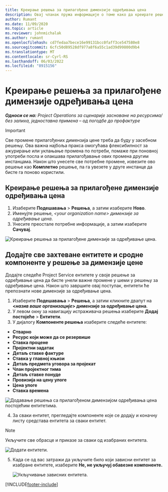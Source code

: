 ```yaml
---
title: Креирање решења за прилагођене димензије одређивања цена
description: Овај чланак пружа информације о томе како да креирате решења за прилагођене димензије одређивања цена.
author: Rumant
ms.date: 11/09/2020
ms.topic: article
ms.reviewer: johnmichalak
ms.author: rumant
ms.openlocfilehash: cd7fedaa7bece16e99131bcc0faff3ce547580e8
ms.sourcegitcommit: 6cfc50d89528df977a8f6a55c1ad39d99800d9b4
ms.translationtype: MT
ms.contentlocale: sr-Cyrl-RS
ms.lasthandoff: 06/03/2022
ms.locfileid: "8915156"
---
```

# <a name="create-a-solution-for-custom-pricing-dimensions"></a>Креирање решења за прилагођене димензије одређивања цена

 _**Односи се на:** Project Operations за сценарије засноване на ресурсима/без залиха, једноставна примена – од погодбе до профактуре_ 

>[!IMPORTANT]
>Све промене прилагођених димензија цене треба да буду у засебном решењу. Ова важна најбоља пракса омогућава флексибилност за ажурирање или уклањање промена по потреби, помаже при поновној употреби посла и олакшава прилагођавање ових промена другим инстанцама. Након што унесете све потребне промене, извезите ово решење као **Комплетно** решење, па га увезете у друге инстанце да бисте га поново користили.

## <a name="create-a-solution-for-custom-pricing-dimensions"></a>Креирање решења за прилагођене димензије одређивања цена

1.  Изаберите **Подешавања** > **Решења**, а затим изаберите **Ново**.
2.  Именујте решење, *\<your organization name\> димензије за одређивање цена*.
3. Унесите преостале потребне информације, а затим изаберите **Сачувај**.

  ![Креирање решења за прилагођене димензије за одређивање цена.](./media/Creation-of-custom-pricing-dimension-solution.png)
 
## <a name="add-all-required-entities-and-related-components-to-the-pricing-dimension-solution"></a>Додајте све захтеване ентитете и сродне компоненте у решење за димензије цене

Додајте следеће Project Service ентитете у своје решење за одређивање цена да бисте унели важне промене у шеми у решењу за одређивање цена. Након што завршите овај поступак, ентитети ће препознати нове димензије за одређивање цена.

1.  Изаберите **Подешавања** > **Решења**, а затим кликните двапут на **<*назив ваше организације*> димензије за одређивање цена**.
2.  У левом окну за навигацију истраживача решења изаберите **Додај постојеће** > **Ентитети**.
3.  У дијалогу **Компоненте решења** изаберите следеће ентитете:
 
   - **Стварно**
   - **Ресурс који може да се резервише**
   - **Ставка процене**
   - **Пројектни задатак**
   - **Детаљ ставке фактуре**
   - **Ставка у главној књизи**
   - **Детаљ предмета уговора за пројекат**
   - **Члан пројектног тима**
   - **Детаљ ставке понуде**
   - **Провизија на цену улоге**
   - **Цена улоге**
   - **Ставка времена**
 
   ![Додавање решења са прилагођеном димензијом одређивања цена постојећим ентитетима.](./media/Existing-entities-to-PD-solution.png)
 
 4. За сваки ентитет, прегледајте компоненте које се додају и коначну листу средстава ентитета за сваки ентитет. 

   >[!NOTE]
   > Укључите све обрасце и приказе за сваки од изабраних ентитета.

  ![Додати ентитети.](./media/solution-component-selection.png)


5.  Када се од вас затражи да укључите било који зависни ентитет за изабране ентитете, изаберите **Не, не укључуј обавезне компоненте.**

    ![Укључивање зависних ентитета.](./media/Do-not-include-required.png)


[!INCLUDE[footer-include](../includes/footer-banner.md)]